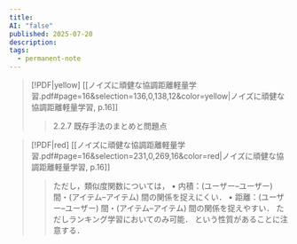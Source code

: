 ```yaml
---
title: 
AI: "false"
published: 2025-07-20
description: 
tags:
  - permanent-note
---
```


> [!PDF|yellow] [[ノイズに頑健な協調距離軽量学習.pdf#page=16&selection=136,0,138,12&color=yellow|ノイズに頑健な協調距離軽量学習, p.16]]
> > 2.2.7 既存手法のまとめと問題点
> 

> [!PDF|red] [[ノイズに頑健な協調距離軽量学習.pdf#page=16&selection=231,0,269,16&color=red|ノイズに頑健な協調距離軽量学習, p.16]]
> > ただし，類似度関数については，
> >  • 内積：(ユーザー–ユーザー) 間・(アイテム–アイテム) 間の関係を捉えにくい．
> >   • 距離：(ユーザー–ユーザー) 間・(アイテム–アイテム) 間の関係を捉えやすい． ただしランキング学習においてのみ可能． 
> >   という性質があることに注意する．
> 
